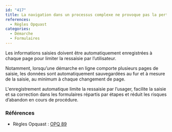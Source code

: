 ```yaml
---
id: "417"
title: La navigation dans un processus complexe ne provoque pas la perte des données précédemment soumises.
references:
  - Règles Opquast
categories:
  - Démarche
  - Formulaires
---
```


Les informations saisies doivent être automatiquement enregistrées à chaque page pour limiter la ressaisie par l’utilisateur.

Notamment, lorsqu’une démarche en ligne comporte plusieurs pages de saisie, les données sont automatiquement sauvegardées au fur et à mesure de la saisie, au minimum à chaque changement de page.

L'enregistrement automatique limite la ressaisie par l’usager, facilite la saisie et sa correction dans les formulaires répartis par étapes et réduit les risques d’abandon en cours de procédure.

### Références

* Règles Opquast : [OPQ 89](https://checklists.opquast.com/fr/assurance-qualite-web/la-navigation-dans-un-processus-complexe-ne-provoque-pas-la-perte-des-donnees-precedemment-soumises)
